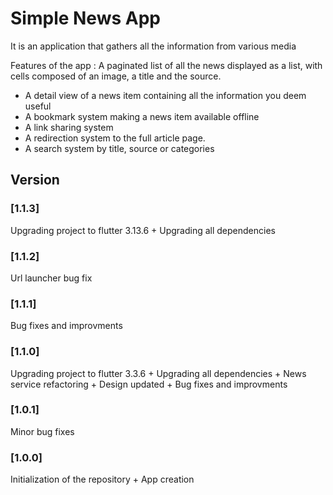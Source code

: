 # Simple News App
It is an application that gathers all the information from various media

Features of the app : 
A paginated list of all the news displayed as a list,
with cells composed of an image, a title and the source.
- A detail view of a news item containing all the information you deem useful
- A bookmark system making a news item available offline 
- A link sharing system
- A redirection system to the full article page.
- A search system by title, source or categories

## Version
### [1.1.3] 
Upgrading project to flutter 3.13.6 + Upgrading all dependencies
### [1.1.2] 
Url launcher bug fix
### [1.1.1] 
Bug fixes and improvments
### [1.1.0] 
Upgrading project to flutter 3.3.6 + Upgrading all dependencies + News service refactoring + Design updated + Bug fixes and improvments
### [1.0.1] 
Minor bug fixes

### [1.0.0] 
Initialization of the repository + App creation
